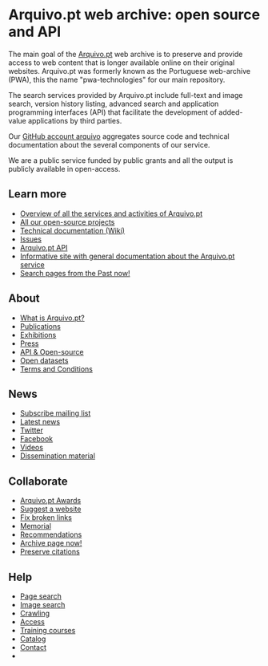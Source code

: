 # Arquivo.pt web archive: open source and API

The main goal of the [Arquivo.pt](http://www.arquivo.pt) web archive is to preserve and provide access to web content that is longer available online on their original websites. Arquivo.pt was formerly known as the Portuguese web-archive (PWA), this the name "pwa-technologies" for our main repository.

The search services provided by Arquivo.pt include full-text and image search, version history listing, advanced search and application programming interfaces (API) that facilitate the development of added-value applications by third parties. 

Our [GitHub account arquivo](https://github.com/arquivo/) aggregates source code and technical documentation about the several components of our service. 

We are a public service funded by public grants and all the output is publicly available in open-access.

## Learn more
* [Overview of all the services and activities of Arquivo.pt](https://github.com/arquivo/pwa-technologies/wiki/Arquivo.pt-in-a-nutshell:-overview-of-services-and-activities)
* [All our open-source projects](https://github.com/arquivo?tab=repositories)
* [Technical documentation (Wiki)](https://github.com/arquivo/pwa-technologies/wiki)
* [Issues](https://github.com/arquivo/pwa-technologies/issues)
* [Arquivo.pt API](http://arquivo.pt/api)
* [Informative site with general documentation about the Arquivo.pt service](http://sobre.arquivo.pt/en/)
* [Search pages from the Past now!](http://arquivo.pt/?l=en)

## About

*   [What is Arquivo.pt?](https://sobre.arquivo.pt/en/help/general-informations/)
*   [Publications](https://arquivo.pt/publications)
*   [Exhibitions](https://arquivo.pt/exhibitions)
*   [Press](https://arquivo.pt/press)
*   [API & Open-source](https://arquivo.pt/api)
*   [Open datasets](https://arquivo.pt/dadosabertos)
*   [Terms and Conditions](https://sobre.arquivo.pt/en/about/terms-and-conditions/)

## News

*   [Subscribe mailing list](https://arquivo.pt/subscribe)
*   [Latest news](https://arquivo.pt/news)
*   [Twitter](https://twitter.com/PT_WebArchive)
*   [Facebook](https://www.facebook.com/PortugueseWebArchive/)
*   [Videos](https://arquivo.pt/videos)
*   [Dissemination material](https://arquivo.pt/disseminate)

## Collaborate

*   [Arquivo.pt Awards](https://arquivo.pt/awards)
*   [Suggest a website](https://arquivo.pt/suggest)
*   [Fix broken links](https://arquivo.pt/arquivo404en)
*   [Memorial](https://arquivo.pt/memorialen)
*   [Recommendations](https://arquivo.pt/recommendations)
*   [Archive page now!](https://arquivo.pt/savepagenow)
*   [Preserve citations](https://arquivo.pt/citationsaver?l=en)

## Help

*   [Page search](https://sobre.arquivo.pt/en/help/search-2/)
*   [Image search](https://sobre.arquivo.pt/en/help/help-about-image-search/)
*   [Crawling](https://arquivo.pt/faq-crawling)
*   [Access](https://sobre.arquivo.pt/en/help/access-to-archived-contents/)
*   [Training courses](https://arquivo.pt/training)
*   [Catalog](https://arquivo.pt/catalog)
*   [Contact](https://sobre.arquivo.pt/en/contact/)
*   
